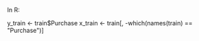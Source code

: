 ---
---

In R:

y_train \<- train$Purchase
x_train \<- train\[, -which(names(train) == "Purchase")]
